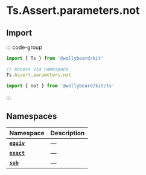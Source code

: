 # Ts.Assert.parameters.not

## Import

::: code-group

```typescript [Namespace]
import { Ts } from '@wollybeard/kit'

// Access via namespace
Ts.Assert.parameters.not
```

```typescript [Barrel]
import { not } from '@wollybeard/kit/ts'
```

:::

## Namespaces

| Namespace                                          | Description |
| -------------------------------------------------- | ----------- |
| [**`equiv`**](/api/ts/assert/parameters/not/equiv) | —           |
| [**`exact`**](/api/ts/assert/parameters/not/exact) | —           |
| [**`sub`**](/api/ts/assert/parameters/not/sub)     | —           |
